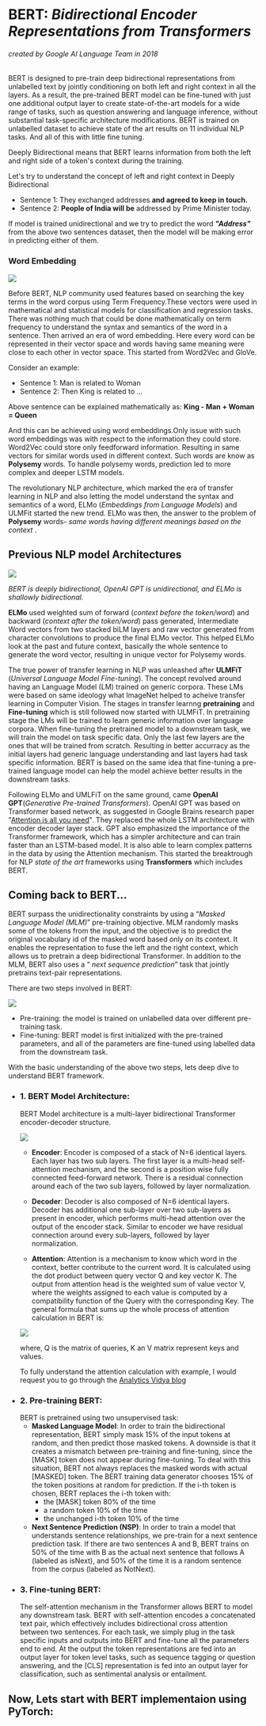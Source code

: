 <h1> BERT: <i><b>B</b>idirectional <b>E</b>ncoder <b>R</b>epresentations from <b>T</b>ransformers</i></h1>
<h6><i>created by Google AI Language Team in 2018</i></h6>
BERT is designed to pre-train deep bidirectional representations from unlabelled text by jointly conditioning on both left and right context in all the layers. As a result, the pre-trained BERT model can be fine-tuned with just one additional output layer to create state-of-the-art models for a wide range of tasks, such as question answering and language inference, without substantial task-specific architecture modifications.
BERT is trained on unlabelled dataset to achieve state of the art results on 11 individual NLP tasks. And all of this with little fine tuning.

Deeply Bidirectional means that BERT learns information from both the left and right side of a token's context during the training.
<p>Let's try to understand the concept of left and right context in Deeply Bidirectional</p>
<ul>
<li>Sentence 1: They exchanged addresses <b>and agreed to keep in touch.</b></li>
<li>Sentence 2: <b>People of India will be</b> addressed by Prime Minister today.</li>
</ul>

If model is trained unidirectional and we try to predict the word <i><b>"Address"</b></i> from the above two sentences dataset, then the model will be making error in predicting either of them.

<h3> Word Embedding</h3>

![](https://s3-ap-south-1.amazonaws.com/av-blog-media/wp-content/uploads/2017/06/06062705/Word-Vectors.png)

Before BERT, NLP community used features based on searching the key terms in the word corpus using Term Frequency.These vectors were used in mathematical and statistical models for classification and regression tasks. There was nothing much that could be done mathematically on term frequency to understand the syntax and semantics of the word in a sentence. Then arrived an era of word embedding. Here every word can be represented in their vector space and words having same meaning were close to each other in vector space. This started from Word2Vec and GloVe. 

Consider an example:
<ul>
<li>Sentence 1: Man is related to Woman</b></li>
<li>Sentence 2: Then King is related to ...</li>
</ul>

Above sentence can be explained mathematically as: <b>King - Man + Woman = Queen</b>

And this can be achieved using word embeddings.Only issue with such word embeddings was with respect to the information they could store. Word2Vec could store only feedforward information. Resulting in same vectors for similar words used in different context. Such words are know as <b>Polysemy</b> words. To handle polysemy words, prediction led to more complex and deeper LSTM models.

The revolutionary NLP architecture, which marked the era of transfer learning in NLP and also letting the model understand the syntax and semantics of a word, ELMo (<i>Embeddings from Language Models</i>) and ULMFit started the new trend. ELMo was then, the answer to the problem of <b>Polysemy</b> words- <i> same words having different meanings based on the context </i>.

<h2>Previous NLP model Architectures </h2>

![](https://1.bp.blogspot.com/-RLAbr6kPNUo/W9is5FwUXmI/AAAAAAAADeU/5y9466Zoyoc96vqLjbruLK8i_t8qEdHnQCLcBGAs/s640/image3.png)

<i>BERT is deeply bidirectional, OpenAI GPT is unidirectional, and ELMo is shallowly bidirectional.</i>

<b>ELMo</b> used weighted sum of forward (<i>context before the token/word</i>) and backward (<i>context after the token/word</i>) pass generated, Intermediate Word vectors from two stacked biLM layers and raw vector generated from character convolutions to produce the final ELMo vector. This helped ELMo look at the past and future context, basically the whole sentence to generate the word vector, resulting in unique vector for Polysemy words.

The true power of transfer learning in NLP was unleashed after <b>ULMFiT</b> (<i>Universal Language Model Fine-tuning</i>). The concept revolved around having an Language Model (LM) trained on generic corpora. These LMs were based on same ideology what ImageNet helped to acheive transfer learning in Computer Vision. The stages in transfer learnng <b>pretraining</b> and <b>Fine-tuning</b> which is still followed now started with ULMFiT. In pretraining stage the LMs will be trained to learn generic information over language corpora. When fine-tuning the pretrained model to a downstream task, we will train the model on task specific data. Only the last few layers are the ones that will be trained from scratch. Resulting in better accurracy as the initial layers had generic language understanding and last layers had task specific information. BERT is based on the same idea that fine-tuning a pre-trained language model can help the model achieve better results in the downstream tasks.

Following ELMo and UMLFiT on the same ground, came <b>OpenAI GPT</b>(<i>Generative Pre-trained Transformers</i>). OpenAI GPT was based on Transformer based network, as suggested in Google Brains research
paper "[Attention is all you need](https://papers.nips.cc/paper/7181-attention-is-all-you-need.pdf)". They replaced the whole LSTM architecture with encoder decoder layer stack. GPT also emphasized the importance of the Transformer framework, which has a simpler architecture and can train faster than an LSTM-based model. It is also able to learn complex patterns in the data by using the Attention mechanism. This started the breaktrough for NLP <i>state of the art</i> frameworks using <b>Transformers</b> which includes BERT.


<h2> Coming back to BERT... </h2>
BERT surpass the unidirectionality constraints by using a “<i>Masked Language Model (MLM)</i>” pre-training objective. MLM randomly masks some of the tokens from the input, and the objective is to predict the original vocabulary id of the masked word based only on its context. It enables the representation to fuse the left and the right context, which allows us to pretrain a deep bidirectional Transformer. In addition to the MLM, BERT also uses a “<i> next sequence prediction</i>” task that jointly pretrains text-pair representations.

There are two steps involved in BERT:

![](https://www.researchgate.net/profile/Jan_Christian_Blaise_Cruz/publication/334160936/figure/fig1/AS:776030256111617@1562031439583/Overall-BERT-pretraining-and-finetuning-framework-Note-that-the-same-architecture-in.ppm)


*   Pre-training: the model is trained on unlabelled data over different pre-training task.
*   Fine-tuning: BERT model is first initialized with the pre-trained parameters, and all of the parameters are fine-tuned using labelled data from the downstream task.

With the basic understanding of the above two steps, lets deep dive to understand BERT framework.


<ul><li><h3>1. BERT Model Architecture:</h3>
BERT Model architecture is a multi-layer bidirectional Transformer encoder-decoder structure.
    
![](https://mchromiak.github.io/articles/2017/Sep/12/Transformer-Attention-is-all-you-need/img/encoder.png)

   *   <b>Encoder</b>: Encoder is composed of a stack of N=6 identical layers. Each layer has two sub layers. The first layer is a multi-head self-attention mechanism, and the second is a position wise fully connected feed-forward network. There is a residual connection around each of the two sub layers, followed by layer normalization.

   *   <b>Decoder</b>: Decoder is also composed of N=6 identical layers. Decoder has additional one sub-layer over two sub-layers as present in encoder, which performs multi-head attention over the output of the encoder stack. Similar to encoder we have residual connection around every sub-layers, followed by layer normalization.

   *   <b>Attention</b>: Attention is a mechanism to know which word in the context, better contribute to the current word. It is calculated using the dot product between query vector Q and key vector K. The output from attention head is the weighted sum of value vector V, where the weights assigned to each value is computed by a compatibility function of the Query with the corresponding Key.
The general formula that sums up the whole process of attention calculation in BERT is:

   ![](https://miro.medium.com/proxy/1*V6LGUR-0NmlOGmm0TDAa5g.png)

   where, Q is the matrix of queries, K an V matrix represent keys and values.

   To fully understand the attention calculation with example, I would request you to go through the [Analytics Vidya blog](https://www.analyticsvidhya.com/blog/2019/06/understanding-transformers-nlp-state-of-the-art-models/?utm_source=blog&utm_medium=demystifying-bert-groundbreaking-nlp-framework)
</li>
<li><h3>2. Pre-training BERT:</h3> 
BERT is pretrained using two unsupervised task:
        <ul>
        <li> <b>Masked Language Model</b>: In order to train the bidirectional representation, BERT simply mask 15% of the input tokens at random, and then predict those masked tokens. A downside is that it creates a mismatch between pre-training and fine-tuning, since the [MASK] token does not appear during fine-tuning. To deal with this situation, BERT not always replaces the masked words with actual [MASKED] token. The BERT training data generator chooses 15% of the token positions at random for prediction. If the i-th token is chosen, BERT replaces the i-th token with: <ul><li> the [MASK] token 80% of the time</li><li>a random token 10% of the time</li><li>the unchanged i-th token 10% of the time</li></ul>
        </li>
        <li><b> Next Sentence Prediction (NSP)</b>: In order to train a model that understands sentence relationships, we pre-train for a next sentence prediction task. If there are two sentences A and B, BERT trains on 50% of the time with B as the actual next sentence that follows A (labeled as isNext), and 50% of the time it is a random sentence from the corpus (labeled as NotNext).
        </li></ul>
</li>
<li>
<h3>3. Fine-tuning BERT:</h3> 
The self-attention mechanism in the Transformer allows BERT to model any downstream task. BERT with self-attention encodes a concatenated text pair, which effectively includes bidirectional cross attention between two sentences. For each task, we simply plug in the task specific inputs and outputs into BERT and fine-tune all the parameters end to end. At the output the token representations are fed into an output layer for token level tasks, such as sequence tagging or question answering, and the [CLS] representation is fed into an output layer for classification, such as sentimental analysis or entailment.
</li></ul>
<h2> Now, Lets start with BERT implementaion using PyTorch: </h2>
